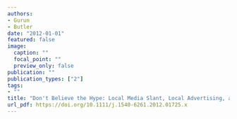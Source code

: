 ```yaml
---
authors:
- Gurun
- Butler
date: "2012-01-01"
featured: false
image:
  caption: ""
  focal_point: ""
  preview_only: false
publication: ""
publication_types: ["2"]
tags:
- ""
title: "Don't Believe the Hype: Local Media Slant, Local Advertising, and Firm Value"
url_pdf: https://doi.org/10.1111/j.1540-6261.2012.01725.x
---
```


